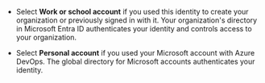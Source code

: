 * Select **Work or school account** if you used this identity to create your organization or previously signed in with it. Your organization's directory in Microsoft Entra ID authenticates your identity and controls access to your organization.

* Select **Personal account** if you used your Microsoft account with Azure DevOps. The global directory for Microsoft accounts authenticates your identity.
